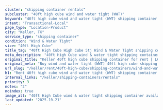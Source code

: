 ```yaml
---
cluster: "shipping container rentals"
subcluster: "40ft high cube wind and water tight (WWT)"
keyword: "40ft high cube wind and water tight (WWT) shipping container for rent Keller, TX"
intent: "Transactional-Local"
page_type: "Location-Product"
city: "Keller, TX"
service_type: "shipping container"
condition: "Wind & Water Tight"
size: "40ft High Cube"
title_tag: "40ft High Cube High Cube 5tj Wind & Water Tight shipping container Sales in Keller | LC Container"
meta_description: "40ft High Cube wind & water tight shipping container sales in Keller. High cube containers with extra height. Fast delivery, competitive pricing. Serving shipping containers area. Quote ID: 5Q9. Call (214) 524-4168 for your free quote today."
original_title: "Keller 40ft high cube shipping container for rent | LC"
original_meta: "Buy wind and water tight (WWT) 40ft high cube shipping container rent with local delivery in Keller, TX. LC Container — local Since 2003. Request a fast quote today."
url_slug: "/keller/rent/40ft-high-cube/shipping-containers/wind-and-water-tight-wwt"
h1: "Rent 40ft high cube wind and water tight (WWT) shipping container in Keller"
internal_links: "/keller/shipping-containers/rentals"
priority: 3
notes: "2"
noindex: true
image_alt: "40ft High Cube wind & water tight shipping container available for delivery in Keller"
last_updated: "2025-10-21"
---
```


<!-- TODO: Add unique city/inventory copy, images, and internal links here. -->

